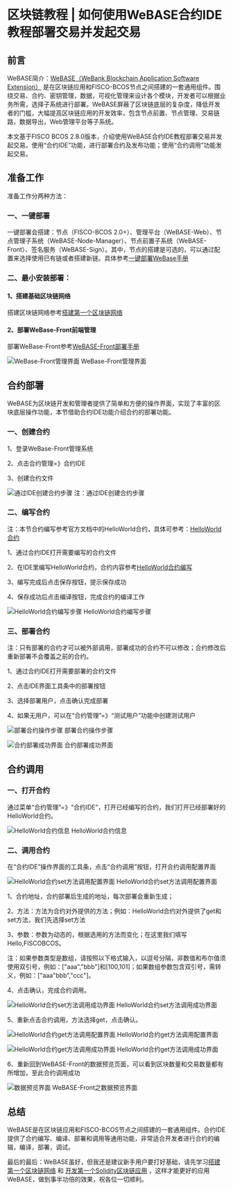 # 区块链教程 | 如何使用WeBASE合约IDE教程部署交易并发起交易

## 前言

WeBASE简介：[WeBASE（WeBank Blockchain Application Software Extension）](https://webasedoc.readthedocs.io/zh_CN/latest/docs/WeBASE/introduction.html) 是在区块链应用和FISCO-BCOS节点之间搭建的一套通用组件。围绕交易、合约、密钥管理，数据，可视化管理来设计各个模块，开发者可以根据业务所需，选择子系统进行部署。WeBASE屏蔽了区块链底层的复杂度，降低开发者的门槛，大幅提高区块链应用的开发效率，包含节点前置、节点管理、交易链路，数据导出，Web管理平台等子系统。

本文基于FISCO BCOS 2.8.0版本，介绍使用WeBASE合约IDE教程部署交易并发起交易。使用“合约IDE”功能，进行部署合约及发布功能；使用“合约调用”功能发起交易。

## 准备工作

准备工作分两种方法：

### 一、一键部署

一键部署会搭建：节点（FISCO-BCOS 2.0+）、管理平台（WeBASE-Web）、节点管理子系统（WeBASE-Node-Manager）、节点前置子系统（WeBASE-Front）、签名服务（WeBASE-Sign）。其中，节点的搭建是可选的，可以通过配置来选择使用已有链或者搭建新链。具体参考[一键部署WeBase手册](https://webasedoc.readthedocs.io/zh_CN/latest/docs/WeBASE/install.html)

### 二、最小安装部署：

#### 1、搭建基础区块链网络

搭建区块链网络参考[搭建第一个区块链网络](https://fisco-bcos-documentation.readthedocs.io/zh_CN/latest/docs/installation.html)

#### 2、部署WeBase-Front前端管理

部署WeBase-Front参考[WeBASE-Front部署手册](https://webasedoc.readthedocs.io/zh_CN/latest/docs/WeBASE-Front/install.html)

![WeBase-Front管理界面](https://user-images.githubusercontent.com/3991904/169191483-955201ef-9c12-48c7-87ac-3ca71cb99d4b.png)
WeBase-Front管理界面

## 合约部署

WeBASE为区块链开发和管理者提供了简单和方便的操作界面，实现了丰富的区块底层操作功能，本节借助合约IDE功能介绍合约的部署功能。

### 一、创建合约
1、登录WeBase-Front管理系统

2、点击合约管理=》合约IDE

3、创建合约文件

![通过IDE创建合约步骤](https://user-images.githubusercontent.com/3991904/169191548-1d1a3ec4-f4bd-43dd-a50f-a9693de1bcc4.png)
注：通过IDE创建合约步骤

### 二、编写合约

注：本节合约编写参考官方文档中的HelloWorld合约，具体可参考：[HelloWorld合约](https://fisco-bcos-doc.readthedocs.io/zh_CN/latest/docs/quick_start/air_installation.html#helloworld)

1、通过合约IDE打开需要编写的合约文件

2、在IDE里编写HelloWorld合约，合约内容参考[HelloWorld合约编写](https://fisco-bcos-doc.readthedocs.io/zh_CN/latest/docs/quick_start/air_installation.html#helloworld)

3、编写完成后点击保存按钮，提示保存成功

4、保存成功后点击编译按钮，完成合约的编译工作

![HelloWorld合约编写步骤](https://user-images.githubusercontent.com/3991904/169191595-5b7b58ea-c5b3-441e-92ea-a371d3060101.png)
HelloWorld合约编写步骤

### 三、部署合约

注：只有部署的合约才可以被外部调用，部署成功的合约不可以修改；合约修改后重新部署不会覆盖之前的合约。

1、通过合约IDE打开需要部署的合约文件

2、点击IDE界面工具条中的部署按钮

3、选择部署用户，点击确认完成部署

4、如果无用户，可以在“合约管理”=》“测试用户”功能中创建测试用户

![部署合约操作步骤](https://user-images.githubusercontent.com/3991904/169191633-8461ccf7-94e1-428e-ac1a-d52407e56991.png)
部署合约操作步骤

![合约部署成功界面](https://user-images.githubusercontent.com/3991904/169191668-bb445bb4-e90e-4b64-83ad-6d911c68bb09.png)
合约部署成功界面

## 合约调用

### 一、打开合约

通过菜单“合约管理”=》“合约IDE”，打开已经编写的合约，我们打开已经部署好的HelloWorld合约。

![HelloWorld合约信息](https://user-images.githubusercontent.com/3991904/169191692-5bde11b1-5ab3-4fb1-94b6-b449981371b2.png)
HelloWorld合约信息

### 二、调用合约

在“合约IDE”操作界面的工具条，点击“合约调用”按钮，打开合约调用配置界面

![HelloWorld合约set方法调用配置界面](https://user-images.githubusercontent.com/3991904/169191726-48abc659-8f29-485f-abaf-8002e9faeaf9.png)
HelloWorld合约set方法调用配置界面

1、合约地址，合约部署后生成的地址，每次部署会重新生成；

2、方法：方法为合约对外提供的方法；例如：HelloWorld合约对外提供了get和set方法，我们先选择set方法

3、参数：参数为动态的，根据选用的方法而变化；在这里我们填写 Hello,FISCOBCOS。

注：如果参数类型是数组，请按照以下格式输入，以逗号分隔，非数值和布尔值须使用双引号，例如：["aaa","bbb"]和[100,101]；如果数组参数包含双引号，需转义，例如：["aaa\"bbb","ccc"]。

4、点击确认，完成合约调用。

![HelloWorld合约set方法调用成功界面](https://user-images.githubusercontent.com/3991904/169191749-68776a62-95c3-4960-bc17-ff6d58c82023.png)
HelloWorld合约set方法调用成功界面

5、重新点击合约调用，方法选择get，点击确认。

![HelloWorld合约get方法调用配置界面](https://user-images.githubusercontent.com/3991904/169191781-b40ca040-5372-470a-ba1a-f79ea7d0fe7d.png)
HelloWorld合约get方法调用配置界面

![HelloWorld合约get方法调用成功界面](https://user-images.githubusercontent.com/3991904/169191797-61091d61-f62c-487c-a579-9b49b06566f6.png)
HelloWorld合约get方法调用成功界面

6、重新回到WeBASE-Front的数据预览页面，可以看到区块数量和交易数量都有所增加，至此合约调用成功

![数据预览界面](https://user-images.githubusercontent.com/3991904/169192119-bd10a9e2-ed05-49c6-acdb-815909fef2de.png)
WeBASE-Front之数据预览界面

## 总结

WeBASE是在区块链应用和FISCO-BCOS节点之间搭建的一套通用组件。合约IDE提供了合约编写、编译、部署和调用等通用功能，非常适合开发者进行合约的编辑，编译，部署，调试。

最后的最后：WeBASE虽好，但我还是建议新手用户要打好基础，请先学习[搭建第一个区块链网络](https://fisco-bcos-doc.readthedocs.io/zh_CN/latest/docs/quick_start/air_installation.html) 和 [开发第一个Solidity区块链应用](https://fisco-bcos-doc.readthedocs.io/zh_CN/latest/docs/quick_start/solidity_application.html) ，这样才能更好的应用WeBASE，做到事半功倍的效果，祝各位一切顺利。
